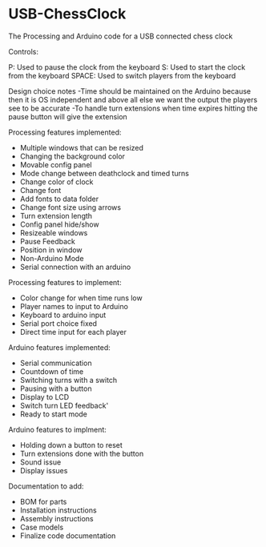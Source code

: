 USB-ChessClock
==============

The Processing and Arduino code for a USB connected chess clock

Controls:

P: Used to pause the clock from the keyboard
S: Used to start the clock from the keyboard
SPACE: Used to switch players from the keyboard

Design choice notes
-Time should be maintained on the Arduino because then it is OS independent and above all else we want the output the players see to be accurate
-To handle turn extensions when time expires hitting the pause button will give the extension

Processing features implemented:
- Multiple windows that can be resized
- Changing the background color
- Movable config panel
- Mode change between deathclock and timed turns
- Change color of clock
- Change font
- Add fonts to data folder
- Change font size using arrows
- Turn extension length
- Config panel hide/show
- Resizeable windows
- Pause Feedback
- Position in window
- Non-Arduino Mode
- Serial connection with an arduino

Processing features to implement:
- Color change for when time runs low
- Player names to input to Arduino
- Keyboard to arduino input
- Serial port choice fixed
- Direct time input for each player

Arduino features implemented:
- Serial communication
- Countdown of time
- Switching turns with a switch
- Pausing with a button
- Display to LCD
- Switch turn LED feedback'
- Ready to start mode

Arduino features to implment:
- Holding down a button to reset
- Turn extensions done with the button
- Sound issue
- Display issues

Documentation to add:
- BOM for parts
- Installation instructions
- Assembly instructions
- Case models
- Finalize code documentation
